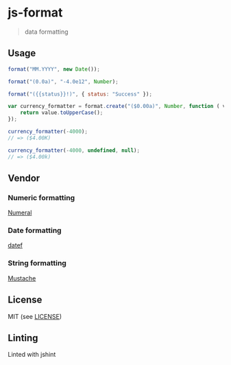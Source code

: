 
js-format
===

> data formatting

Usage
---

```js
format("MM.YYYY", new Date());

format("(0.0a)", "-4.0e12", Number);

format("({{status}}!)", { status: "Success" });

var currency_formatter = format.create("($0.00a)", Number, function ( value ) {
    return value.toUpperCase();
});

currency_formatter(-4000);
// => ($4.00K)

currency_formatter(-4000, undefined, null);
// => ($4.00k)
```

Vendor
---

### Numeric formatting

[Numeral](https://github.com/adamwdraper/Numeral-js)

### Date formatting

[datef](https://github.com/hogart/datef)

### String formatting

[Mustache](https://github.com/janl/mustache.js)

License
---

MIT (see [LICENSE](https://github.com/tsu-complete/js-format/blob/master/LICENSE))

Linting
---

Linted with jshint

